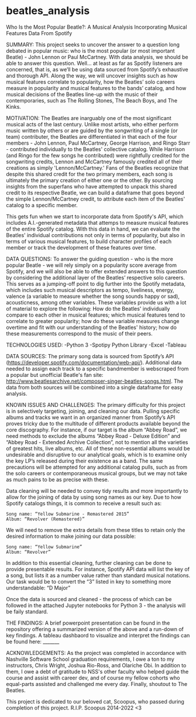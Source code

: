 # beatles_analysis
Who Is the Most Popular Beatle?: A Musical Analysis Incorporating Musical Features Data From Spotify

SUMMARY:
This project seeks to uncover the answer to a question long debated in popular music: who is the most popular (or most important Beatle) - John Lennon or Paul McCartney.  With data analysis, we should be able to answer this question. Well… at least as far as Spotify listeners are concerned, that is, as we’ll be using data sourced from Spotify’s exhaustive and thorough API. Along the way, we will uncover insights such as how musical features correlate to popularity, how the Beatles’ solo careers measure in popularity and musical features to the bands’ catalog, and how musical decisions of the Beatles line-up with the music of their contemporaries, such as The Rolling Stones, The Beach Boys, and The Kinks.

MOTIVATION:
The Beatles are inarguably one of the most significant musical acts of the last century. Unlike most artists, who either perform music written by others or are guided by the songwriting of a single (or team) contributer, the Beatles are differentiated in that each of the four members - John Lennon, Paul McCartney, George Harrison, and Ringo Starr - contributed individually to the Beatles' collective catalog. While Harrison (and Ringo for the few songs he contributed) were rightfully credited for the songwriting credits, Lennon and McCartney famously credited all of their creations as simply 'Lennon/McCartney.' Fans of the Beatles recognize that despite this shared credit for the two primary members, each song is ultimately the primary creation of either one or the other. By sourcing insights from the superfans who have attempted to unpack this shared credit to its respective Beatle, we can build a dataframe that goes beyond the simple Lennon/McCartney credit, to attribute each item of the Beatles' catalog to a specific member.

This gets fun when we start to incorporate data from Spotify's API, which includes A.I.-generated metadata that attemps to measure musical features of the entire Spotify catalog. With this data in hand, we can evaluate the Beatles' individual contributions not only in terms of popularity, but also in terms of various musical features, to build character profiles of each member or track the development of these features over time.

DATA QUESTIONS:
To answer the guiding question - who is the more popular Beatle - we will rely simply on a popularity score average from Spotify, and we will also be able to offer extended answers to this question by considering the additional layer of the Beatles’ respective solo careers. This serves as a jumping-off point to dig further into the Spotify metadata, which includes such musical descriptors as tempo, liveliness, energy, valence (a variable to measure whether the song sounds happy or sad), acousticness, among other variables. These variables provide us with a lot of material to explore the following: How do the Beatles' individually compare to each other in musical features; which musical features tend to correlate to greater popularity; how do these variable measures change overtime and fit with our understanding of the Beatles' history; how do these measurements correspond to the music of their peers.

TECHNOLOGIES USED:
-Python 3
-Spotipy Python Library
-Excel
-Tableau

DATA SOURCES: 
The primary song data is sourced from Spotify’s API (https://developer.spotify.com/documentation/web-api/). Additional data needed to assign each track to a specific bandmember is webscraped from a popular but unofficial Beatle's fan site: http://www.beatlesarchive.net/composer-singer-beatles-songs.html. The data from both sources will be combined into a single dataframe for easy analysis.

KNOWN ISSUES AND CHALLENGES:
The primary difficulty for this project is in selectively targeting, joining, and cleaning our data. Pulling specific albums and tracks we want in an organized manner from Spotify’s API proves tricky due to the multitude of different products available beyond the core discography. For instance, if our target is the album “Abbey Road”, we need methods to exclude the albums “Abbey Road - Deluxe Edition” and “Abbey Road - Extended Archive Collection”, not to mention all the varieties of greatest hits, live albums, etc. All of these non-essential albums would be undesirable and disruptive to our analytical goals, which is to examine only the key LP’s released during their existence as a band. The same precautions will be attempted for any additional catalog pulls, such as from the solo careers or contemporaneous musical groups, but we may not take as much pains to be as precise with these. 

Data cleaning will be needed to convey tidy results and more importantly to allow for the joining of data by using song names as our key. Due to how Spotify catalogs things, it is common to receive a result such as:

	Song name: “Yellow Submarine - Remastered 2015”
	Album: “Revolver (Remastered)”

We will need to remove the extra details from these titles to retain only the desired information to make joining our data possible:

	Song name: “Yellow Submarine”
	Album: “Revolver”

In addition to this essential cleaning, further cleaning can be done to provide presentable results. For instance, Spotify API data will list the key of a song, but lists it as a number value rather than standard musical notations. Our task would be to convert the “3” listed in key to something more understandable: “D Major”

Once the data is sourced and cleaned - the process of which can be followed in the attached Jupyter notebooks for Python 3 - the analysis will be faily standard.

THE FINDINGS:
A brief powerpoint presentation can be found in the repository offering a summarized version of the above and a run-down of key findings. A tableau dashbaord to visualize and interpret the findings can be found here: _______

ACKNOWLEDGEMENTS:
As the project was completed in accordance with Nashville Software School graduation requirements, I owe a ton to my instructors, Chris Wright, Joshua Rio-Ross, and Olariche Obi. In addition to them, I owe a debt of gratitude to NSS's other faculty who helped guide the course and assist with career dev, and of course my fellow cohorts who equal-parts assisted and challenged me every day. Finally, shoutout to The Beatles.

This project is dedicated to our beloved cat, Scoopus, who passed during completion of this project. R.I.P. Scoopus 2014-2022 <3
